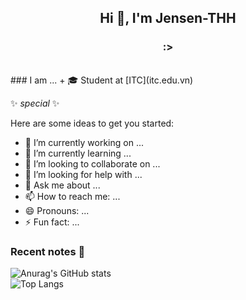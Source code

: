 <h2 align="center">Hi 👋, I'm Jensen-THH</h2>
<h3 align="center">:></h3>

<br />
### I am ...
 + 🎓 Student  at [ITC](itc.edu.vn)

✨ _special_ ✨ 

Here are some ideas to get you started:
- 🔭 I’m currently working on ...
- 🌱 I’m currently learning ...
- 👯 I’m looking to collaborate on ...
- 🤔 I’m looking for help with ...
- 💬 Ask me about ...
- 📫 How to reach me: ...
- 😄 Pronouns: ...
- ⚡ Fun fact: ...
### Recent notes 📝

![Anurag's GitHub stats](https://github-readme-stats.vercel.app/api?username=jensen-thh&show_icons=true&count_private=true&theme=gruvbox)
<br>
![Top Langs](https://github-readme-stats.vercel.app/api/top-langs/?username=jensen-thh&layout=compact)





